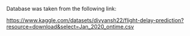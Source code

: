 Database was taken from the following link:

https://www.kaggle.com/datasets/divyansh22/flight-delay-prediction?resource=download&select=Jan_2020_ontime.csv

